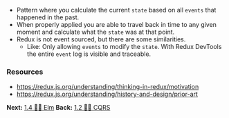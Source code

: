 - Pattern where you calculate the current `state` based on all `events` that happened in the past. 
- When properly applied you are able to travel back in time to any given moment and calculate what the `state` was at that point. 
- Redux is not event sourced, but there are some similarities. 
	- Like: Only allowing `events` to modify the `state`. With Redux DevTools the entire `event` log is visible and traceable. 

### Resources
- https://redux.js.org/understanding/thinking-in-redux/motivation
- https://redux.js.org/understanding/history-and-design/prior-art

**Next:** [1.4 👩‍🎤 Elm](1.4%20👩‍🎤%20Elm.md)
**Back:** [1.2 👩‍🎤 CQRS](1.2%20👩‍🎤%20CQRS.md)